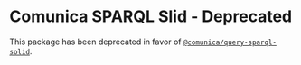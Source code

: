# Comunica SPARQL Slid - Deprecated

This package has been deprecated in favor of [`@comunica/query-sparql-solid`](https://github.com/comunica/comunica-feature-solid/tree/master/engines/query-sparql-solid).
